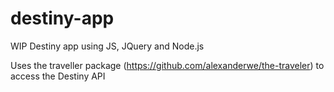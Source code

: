 # destiny-app
WIP Destiny app using JS, JQuery and Node.js

Uses the traveller package (https://github.com/alexanderwe/the-traveler) to access the Destiny API
